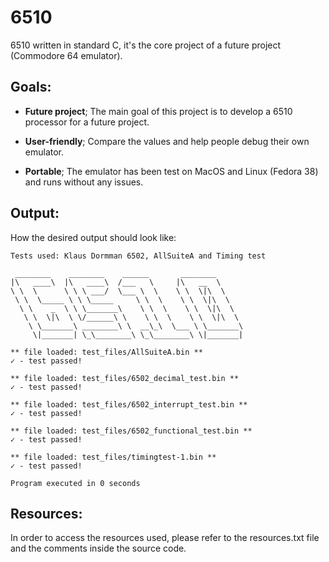 # 6510
6510 written in standard C, it's the core project of a future project (Commodore 64 emulator).


## Goals:

- **Future project**; The main goal of this project is to develop a 6510 processor for a future project.

- **User-friendly**; Compare the values and help people debug their own emulator.

- **Portable**; The emulator has been test on MacOS and Linux (Fedora 38) and runs without any issues.


## Output:

How the desired output should look like:

`Tests used: Klaus Dormman 6502, AllSuiteA and Timing test`


```
 ________    ________    ______       ________
|\   ____\  |\   ____\  /___   \     |\   __  \
\ \  \      \ \ \ ___/  \___ \  \    \ \  \|\  \
 \ \  \_____ \ \ \_____     \ \  \    \ \  \|\  \
  \ \    _  \ \ \_______\    \ \  \    \ \  \|\  \
   \ \  \|\  \ \/______\ \    \ \  \    \ \  \|\  \
    \ \_______\ ________\ \  __\_\  \___ \ \_______\
     \|_______| \_\________\ \_\________\ \|_______|

** file loaded: test_files/AllSuiteA.bin **
✓ - test passed!

** file loaded: test_files/6502_decimal_test.bin **
✓ - test passed!

** file loaded: test_files/6502_interrupt_test.bin **
✓ - test passed!

** file loaded: test_files/6502_functional_test.bin **
✓ - test passed!

** file loaded: test_files/timingtest-1.bin **
✓ - test passed!

Program executed in 0 seconds
```


## Resources:

In order to access the resources used, please refer to the resources.txt file and the comments inside the source code.
